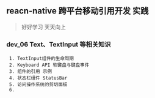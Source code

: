 ## reacn-native 跨平台移动引用开发 实践
> 好好学习 天天向上

### dev_06 Text、TextInput 等相关知识

     1. TextInput组件的生命周期
     2. Keyboard API 软键盘与键盘事件
     3. 组件的引用 示例
     4. 状态栏组件 StatusBar
     5. 访问操作系统的剪切面板
     6.

